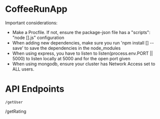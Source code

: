 # CoffeeRunApp

Important considerations:
- Make a Procfile. If not, ensure the package-json file has a "scripts": "node [].js" configuration
- When adding new dependencies, make sure you run 'npm install [] --save' to save the dependencies in the node_modules
- When using express, you have to listen to listen(process.env.PORT || 5000) to listen locally at 5000 and for the open port given
- When using mongodb, ensure your cluster has Network Access set to ALL users.


# API Endpoints

`/getUser`

/getRating


